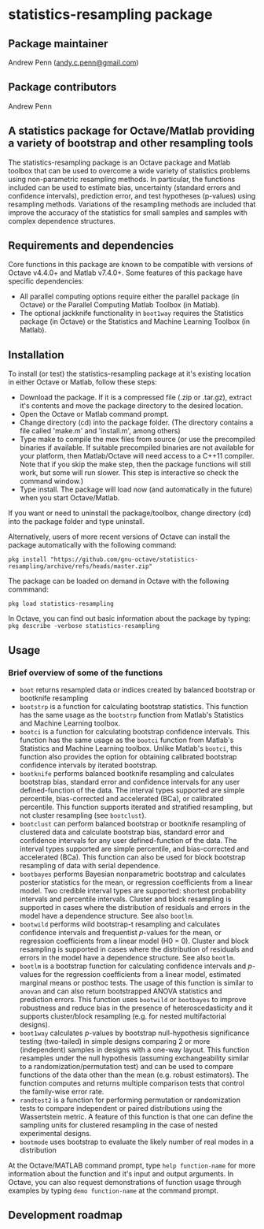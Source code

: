 # statistics-resampling package

## Package maintainer
Andrew Penn (andy.c.penn@gmail.com)

## Package contributors
Andrew Penn

## A statistics package for Octave/Matlab providing a variety of bootstrap and other resampling tools

The statistics-resampling package is an Octave package and Matlab toolbox that can be used to overcome a wide variety of statistics problems using non-parametric resampling methods. In particular, the functions included can be used to  estimate bias, uncertainty (standard errors and confidence intervals), prediction error, and test hypotheses (p-values) using resampling methods. Variations of the resampling methods are included that improve the accuracy of the statistics for small samples and samples with complex dependence structures. 

## Requirements and dependencies

Core functions in this package are known to be compatible with versions of Octave v4.4.0+ and Matlab v7.4.0+. Some features of this package have specific dependencies:

 * All parallel computing options require either the parallel package (in Octave) or the Parallel Computing Matlab Toolbox (in Matlab).  
 * The optional jackknife functionality in `boot1way` requires the Statistics package (in Octave) or the Statistics and Machine Learning Toolbox (in Matlab).  
 
## Installation
 
To install (or test) the statistics-resampling package at it's existing location in either Octave or Matlab, follow these steps: 
 
 * Download the package. If it is a compressed file (.zip or .tar.gz), extract it's contents and move the package directory to the desired location.
 * Open the Octave or Matlab command prompt.
 * Change directory (cd) into the package folder. (The directory contains a file called 'make.m' and 'install.m', among others)
 * Type make to compile the mex files from source (or use the precompiled binaries if available. If suitable precompiled binaries are not available for your platform, then Matlab/Octave will need access to a C++11 compiler. Note that if you skip the make step, then the package functions will still work, but some will run slower. This step is interactive so check the command window.) 
 * Type install. The package will load now (and automatically in the future) when you start Octave/Matlab.
 
 If you want or need to uninstall the package/toolbox, change directory (cd) into the package folder and type uninstall.
 
 Alternatively, users of more recent versions of Octave can install the package automatically with the following command:
 
 `pkg install "https://github.com/gnu-octave/statistics-resampling/archive/refs/heads/master.zip"`
 
 The package can be loaded on demand in Octave with the following commmand:
 
 `pkg load statistics-resampling`
 
 In Octave, you can find out basic information about the package by typing: `pkg describe -verbose statistics-resampling`  

## Usage

### Brief overview of some of the functions

* `boot` returns resampled data or indices created by balanced bootstrap or bootknife resampling 
* `bootstrp` is a function for calculating bootstrap statistics. This function has the same usage as the `bootstrp` function from Matlab's Statistics and Machine Learning toolbox.  
* `bootci` is a function for calculating bootstrap confidence intervals. This function has the same usage as the `bootci` function from Matlab's Statistics and Machine Learning toolbox. Unlike Matlab's `bootci`, this function also provides the option for obtaining calibrated bootstrap confidence intervals by iterated bootstrap.
* `bootknife` performs balanced bootknife resampling and calculates bootstrap bias, standard error and confidence intervals for any user defined-function of the data. The interval types supported are simple percentile, bias-corrected and accelerated (BCa), or calibrated percentile. This function supports iterated and stratified resampling, but not cluster resampling (see `bootclust`).
* `bootclust` can perform balanced bootstrap or bootknife resampling of clustered data and calculate bootstrap bias, standard error and confidence intervals for any user defined-function of the data. The interval types supported are simple percentile, and bias-corrected and accelerated (BCa). This function can also be used for block bootstrap resampling of data with serial dependence.
* `bootbayes` performs Bayesian nonparametric bootstrap and calculates posterior statistics for the mean, or regression coefficients from a linear model. Two credible interval types are supported: shortest probability intervals and percentile intervals. Cluster and block resampling is supported in cases where the distribution of residuals and errors in the model have a dependence structure. See also `bootlm`.
* `bootwild` performs wild bootstrap-t resampling and calculates confidence intervals and frequentist *p*-values for the mean, or regression coefficients from a linear model (H0 = 0). Cluster and block resampling is supported in cases where the distribution of residuals and errors in the model have a dependence structure. See also `bootlm`.
* `bootlm` is a bootstrap function for calculating confidence intervals and *p*-values for the regression coefficients from a linear model, estimated marginal means or posthoc tests. The usage of this function is similar to `anovan` and can also return bootstrapped ANOVA statistics and prediction errors. This function uses `bootwild` or `bootbayes` to improve robustness and reduce bias in the presence of heteroscedasticity and it supports cluster/block resampling (e.g. for nested multifactorial designs).
* `boot1way` calculates *p*-values by bootstrap null-hypothesis significance testing (two-tailed) in simple designs comparing 2 or more (independent) samples in designs with a one-way layout. This function resamples under the null hypothesis (assuming exchangeability similar to a randomization/permutation test) and can be used to compare functions of the data other than the mean (e.g. robust estimators). The function computes and returns multiple comparison tests that control the family-wise error rate.
* `randtest2` is a function for performing permutation or randomization tests to compare independent or paired distributions using the Wassertstein metric. A feature of this function is that one can define the sampling units for clustered resampling in the case of nested experimental designs. 
* `bootmode` uses bootstrap to evaluate the likely number of real modes in a distribution


At the Octave/MATLAB command prompt, type `help function-name` for more information about the function and it's input and output arguments. In Octave, you can also request demonstrations of function usage through examples by typing `demo function-name` at the command prompt.

## Development roadmap
